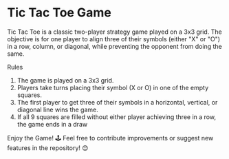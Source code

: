# Tic Tac Toe Game

Tic Tac Toe is a classic two-player strategy game played on a 3x3 grid. The objective is for one player to align three of their symbols (either "X" or "O") in a row, column, or diagonal, while preventing the opponent from doing the same.

Rules

1. The game is played on a 3x3 grid.
2. Players take turns placing their symbol (X or O) in one of the empty squares.
3. The first player to get three of their symbols in a horizontal, vertical, or diagonal line wins the game.
4. If all 9 squares are filled without either player achieving three in a row, the game ends in a draw

Enjoy the Game! 🕹️
Feel free to contribute improvements or suggest new features in the repository! 😊
